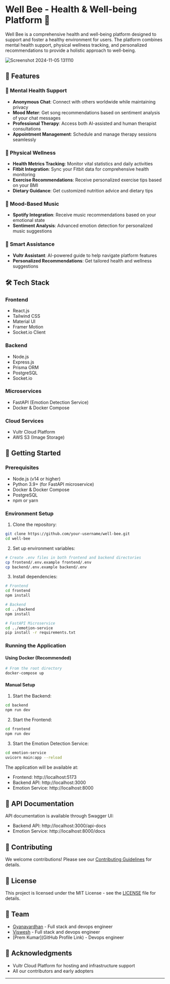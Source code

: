 # Well Bee - Health & Well-being Platform 🐝

Well Bee is a comprehensive health and well-being platform designed to support and foster a healthy environment for users. The platform combines mental health support, physical wellness tracking, and personalized recommendations to provide a holistic approach to well-being.

![Screenshot 2024-11-05 131110](https://github.com/user-attachments/assets/7adc583a-edfd-4724-80c9-241d0373be9e)


## 🌟 Features

### 🧘 Mental Health Support
- **Anonymous Chat**: Connect with others worldwide while maintaining privacy
- **Mood Meter**: Get song recommendations based on sentiment analysis of your chat messages
- **Professional Therapy**: Access both AI-assisted and human therapist consultations
- **Appointment Management**: Schedule and manage therapy sessions seamlessly

### 💪 Physical Wellness
- **Health Metrics Tracking**: Monitor vital statistics and daily activities
- **Fitbit Integration**: Sync your Fitbit data for comprehensive health monitoring
- **Exercise Recommendations**: Receive personalized exercise tips based on your BMI
- **Dietary Guidance**: Get customized nutrition advice and dietary tips

### 🎵 Mood-Based Music
- **Spotify Integration**: Receive music recommendations based on your emotional state
- **Sentiment Analysis**: Advanced emotion detection for personalized music suggestions

### 🤖 Smart Assistance
- **Vultr Assistant**: AI-powered guide to help navigate platform features
- **Personalized Recommendations**: Get tailored health and wellness suggestions

## 🛠️ Tech Stack

### Frontend
- React.js
- Tailwind CSS
- Material UI
- Framer Motion
- Socket.io Client

### Backend
- Node.js
- Express.js
- Prisma ORM
- PostgreSQL
- Socket.io

### Microservices
- FastAPI (Emotion Detection Service)
- Docker & Docker Compose

### Cloud Services
- Vultr Cloud Platform
- AWS S3 (Image Storage)

## 🚀 Getting Started

### Prerequisites
- Node.js (v14 or higher)
- Python 3.9+ (for FastAPI microservice)
- Docker & Docker Compose
- PostgreSQL
- npm or yarn

### Environment Setup

1. Clone the repository:
```bash
git clone https://github.com/your-username/well-bee.git
cd well-bee
```

2. Set up environment variables:
```bash
# Create .env files in both frontend and backend directories
cp frontend/.env.example frontend/.env
cp backend/.env.example backend/.env
```

3. Install dependencies:
```bash
# Frontend
cd frontend
npm install

# Backend
cd ../backend
npm install

# FastAPI Microservice
cd ../emotion-service
pip install -r requirements.txt
```

### Running the Application

#### Using Docker (Recommended)
```bash
# From the root directory
docker-compose up
```

#### Manual Setup

1. Start the Backend:
```bash
cd backend
npm run dev
```

2. Start the Frontend:
```bash
cd frontend
npm run dev
```

3. Start the Emotion Detection Service:
```bash
cd emotion-service
uvicorn main:app --reload
```

The application will be available at:
- Frontend: http://localhost:5173
- Backend API: http://localhost:3000
- Emotion Service: http://localhost:8000

## 📝 API Documentation

API documentation is available through Swagger UI:
- Backend API: http://localhost:3000/api-docs
- Emotion Service: http://localhost:8000/docs

## 🤝 Contributing

We welcome contributions! Please see our [Contributing Guidelines](CONTRIBUTING.md) for details.

## 📄 License

This project is licensed under the MIT License - see the [LICENSE](LICENSE) file for details.

## 👥 Team

- [Gyanavardhan](https://github.com/gyanavardhana) - Full stack and devops engineer
- [Viswesh](https://github.com/Viswesh934) - Full stack and devops engineer
- [Prem Kumar](GitHub Profile Link) - Devops engineer

## 🙏 Acknowledgments
- Vultr Cloud Platform for hosting and infrastructure support
- All our contributors and early adopters

---
